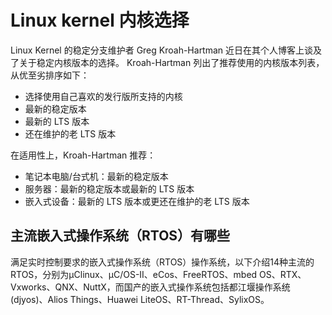 # Linux kernel 内核选择

Linux Kernel 的稳定分支维护者 Greg Kroah-Hartman 近日在其个人博客上谈及了关于稳定内核版本的选择。
Kroah-Hartman 列出了推荐使用的内核版本列表，从优至劣排序如下：
- 选择使用自己喜欢的发行版所支持的内核
- 最新的稳定版本
- 最新的 LTS 版本
- 还在维护的老 LTS 版本

在适用性上，Kroah-Hartman 推荐：
- 笔记本电脑/台式机：最新的稳定版本
- 服务器：最新的稳定版本或最新的 LTS 版本
- 嵌入式设备：最新的 LTS 版本或更还在维护的老 LTS 版本

## 主流嵌入式操作系统（RTOS）有哪些

满足实时控制要求的嵌入式操作系统（RTOS）操作系统，以下介绍14种主流的RTOS，分别为μClinux、μC/OS-II、eCos、FreeRTOS、mbed OS、RTX、Vxworks、QNX、NuttX，而国产的嵌入式操作系统包括都江堰操作系统(djyos)、Alios Things、Huawei LiteOS、RT-Thread、SylixOS。
